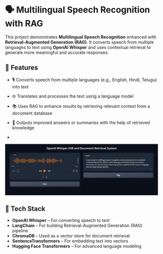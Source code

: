 # 🗣️ Multilingual Speech Recognition with RAG

This project demonstrates **Multilingual Speech Recognition** enhanced with **Retrieval-Augmented Generation (RAG)**. It converts speech from multiple languages to text using **OpenAI Whisper** and uses contextual retrieval to generate more meaningful and accurate responses.



## 🚀 Features

- 🎙️ Converts speech from multiple languages (e.g., English, Hindi, Telugu) into text
- 🌐 Translates and processes the text using a language model
- 📚 Uses RAG to enhance results by retrieving relevant context from a document database
- 💬 Outputs improved answers or summaries with the help of retrieved knowledge

- 
![Sample Output](result.png)

## 🧠 Tech Stack

- **OpenAI Whisper** – For converting speech to text
- **LangChain** – For building Retrieval-Augmented Generation (RAG) pipeline
- **ChromaDB** – Used as a vector store for document retrieval
- **SentenceTransformers** – For embedding text into vectors
- **Hugging Face Transformers** – For advanced language modeling


